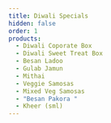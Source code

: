 ```yaml
---
title: Diwali Specials
hidden: false
order: 1
products:
  - Diwali Coporate Box
  - Diwali Sweet Treat Box
  - Besan Ladoo
  - Gulab Jamun
  - Mithai
  - Veggie Samosas
  - Mixed Veg Samosas
  - "Besan Pakora "
  - Kheer (sml)
---
```

